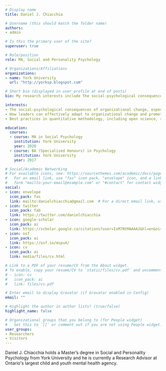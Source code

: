 ```yaml
---
# Display name
title: Daniel J. Chiacchia

# Username (this should match the folder name)
authors:
- admin

# Is this the primary user of the site?
superuser: true

# Role/position
role: MA, Social and Personality Psychology

# Organizations/Affiliations
organizations:
- name: York University
  url: "http://yorksp.blogspot.com"

# Short bio (displayed in user profile at end of posts)
bio: My research interests include the social-psychological consequences of organizational change, especially in relation to technological change (e.g., the automation of work and dehumanization) and economic shocks (e.g., self-compassion and worker-wellbeing during financial crises)

interests:
- The social-psychological consequences of organizational change, especially in relation to technological change (e.g., the automation of work and dehumanization) and economic shocks (e.g., self-compassion and worker-wellbeing during financial crises)
- How leaders can effectively adapt to organizational change and promote worker well-being
- Best practices in quantitative methodology, including open science, replicability, statistical power, data visualization, and effect sizes

education:
  courses:
  - course: MA in Social Psychology
    institution: York University
    year: 2020
  - course: BA (Specialized Honours) in Psychology
    institution: York University
    year: 2017

# Social/Academic Networking
# For available icons, see: https://sourcethemes.com/academic/docs/page-builder/#icons
#   For an email link, use "fas" icon pack, "envelope" icon, and a link in the
#   form "mailto:your-email@example.com" or "#contact" for contact widget.
social:
- icon: envelope
  icon_pack: fas
  link: mailto:danielchiacchia@gmail.com  # For a direct email link, use "mailto:danielchiacchia@gmail.com".
- icon: twitter
  icon_pack: fab
  link: https://twitter.com/danielchiacchia
- icon: google-scholar
  icon_pack: ai
  link: https://scholar.google.ca/citations?user=IxM7NtMAAAAJ&hl=en&oi=ao
- icon: osf
  icon_pack: ai
  link: https://osf.io/mspu4/
- icon: cv
  icon_pack: ai
  link: media/files/cv.html

# Link to a PDF of your resume/CV from the About widget.
# To enable, copy your resume/CV to `static/files/cv.pdf` and uncomment the lines below.
# - icon: cv
#   icon_pack: ai
#   link: files/cv.pdf

# Enter email to display Gravatar (if Gravatar enabled in Config)
email: ""

# Highlight the author in author lists? (true/false)
highlight_name: false

# Organizational groups that you belong to (for People widget)
#   Set this to `[]` or comment out if you are not using People widget.
user_groups:
- Researchers
- Visitors
---
```


Daniel J. Chiacchia holds a Master’s degree in Social and Personality Psychology from York University and he is currently a Research Advisor at Ontario's largest child and youth mental health agency.
